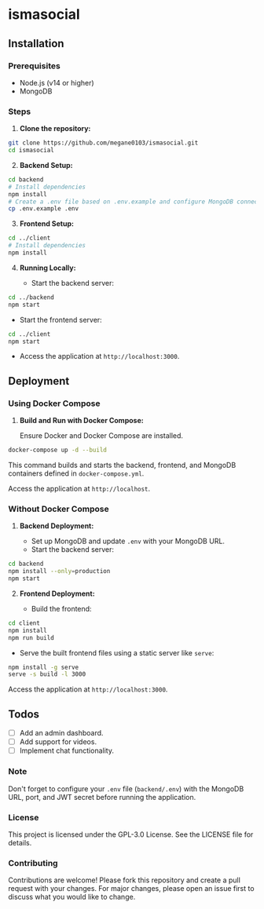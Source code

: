 # ismasocial

## Installation

### Prerequisites

- Node.js (v14 or higher)
- MongoDB
### Steps

1. **Clone the repository:**

```bash
git clone https://github.com/megane0103/ismasocial.git
cd ismasocial
```

2. **Backend Setup:**

```bash
cd backend
# Install dependencies
npm install
# Create a .env file based on .env.example and configure MongoDB connection
cp .env.example .env
```

3. **Frontend Setup:**

```bash
cd ../client
# Install dependencies
npm install
```

4. **Running Locally:**

   - Start the backend server:

```bash
cd ../backend
npm start
```

   - Start the frontend server:

```bash
cd ../client
npm start
```

   - Access the application at `http://localhost:3000`.

## Deployment

### Using Docker Compose

1. **Build and Run with Docker Compose:**

   Ensure Docker and Docker Compose are installed.

```bash
docker-compose up -d --build
```

   This command builds and starts the backend, frontend, and MongoDB containers defined in `docker-compose.yml`.

   Access the application at `http://localhost`.
### Without Docker Compose

1. **Backend Deployment:**

   - Set up MongoDB and update `.env` with your MongoDB URL.
   - Start the backend server:

```bash
cd backend
npm install --only=production
npm start
```

2. **Frontend Deployment:**

   - Build the frontend:

```bash
cd client
npm install
npm run build
```

   - Serve the built frontend files using a static server like `serve`:

```bash
npm install -g serve
serve -s build -l 3000
```

   Access the application at `http://localhost:3000`.

## Todos

- [ ] Add an admin dashboard.
- [ ] Add support for videos.
- [ ] Implement chat functionality.

### Note

Don't forget to configure your `.env` file (`backend/.env`) with the MongoDB URL, port, and JWT secret before running the application.

### License

This project is licensed under the GPL-3.0 License. See the LICENSE file for details.

### Contributing

Contributions are welcome! Please fork this repository and create a pull request with your changes. For major changes, please open an issue first to discuss what you would like to change.